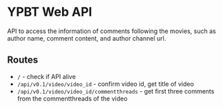 # YPBT Web API

API to access the information of comments following the movies, such as author name, comment content, and author channel url.

## Routes

- `/` - check if API alive
- `/api/v0.1/video/video_id`                - confirm video id, get title of video
- `/api/v0.1/video/video_id/commentthreads` - get first three comments from the commentthreads of the video
